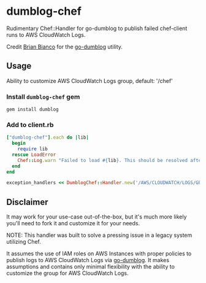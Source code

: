 dumblog-chef
============

Rudimentary Chef::Handler for go-dumblog to publish failed chef-client runs to AWS CloudWatch Logs.

Credit [Brian Bianco](https://github.com/brianbianco) for the [go-dumblog](https://github.com/brianbianco/go-dumblog) utility.

## Usage

Ability to customize AWS CloudWatch Logs group, default: '/chef'

### Install `dumblog-chef` gem

```shell
gem install dumblog
```

### Add to client.rb

```ruby
["dumblog-chef"].each do |lib|
  begin
    require lib
  rescue LoadError
    Chef::Log.warn "Failed to load #{lib}. This should be resolved after a chef run."
  end
end

exception_handlers << DumblogChef::Handler.new('/AWS/CLOUDWATCH/LOGS/GROUP')
```

## Disclaimer

It may work for your use-case out-of-the-box, but it's much more likely you'll need to fork it and customize it for your needs.

NOTE: This handler was built to solve a pressing issue in a legacy system utilizing Chef.

It assumes the use of IAM roles on AWS Instances with proper policies to publish logs to AWS CloudWatch Logs via [go-dumblog](https://github.com/brianbianco/go-dumblog).  It makes assumptions and contains only minimal flexibility with the ability to customize the group for AWS CloudWatch Logs.
